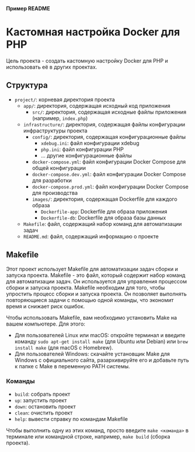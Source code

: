 **Пример README**

# Кастомная настройка Docker для PHP

Цель проекта - создать кастомную настройку Docker для PHP и использовать её в других проектах.

## Структура

* `project/`: корневая директория проекта
	* `app/`: директория, содержащая исходный код приложения
		+ `src/`: директория, содержащая исходные файлы приложения (например, `index.php`)
	* `infrastructure/`: директория, содержащая файлы конфигурации инфраструктуры проекта
		+ `config/`: директория, содержащая конфигурационные файлы
			+ `xdebug.ini`: файл конфигурации xdebug
			+ `php.ini`: файл конфигурации PHP
			+ ... другие конфигурационные файлы
		+ `docker-compose.yml`: файл конфигурации Docker Compose для общей конфигурации
		+ `docker-compose.dev.yml`: файл конфигурации Docker Compose для разработки
		+ `docker-compose.prod.yml`: файл конфигурации Docker Compose для производства
		+ `images/`: директория, содержащая Dockerfile для каждого образа
			+ `Dockerfile-app`: Dockerfile для образа приложения
			+ `Dockerfile-db`: Dockerfile для образа базы данных
	* `Makefile`: файл, содержащий набор команд для автоматизации задач
	* `README.md`: файл, содержащий информацию о проекте


## Makefile
Этот проект использует Makefile для автоматизации задач сборки и запуска проекта. Makefile - это файл, который содержит набор команд для автоматизации задач. Он используется для управления процессом сборки и запуска проекта. Makefile необходим для того, чтобы упростить процесс сборки и запуска проекта. Он позволяет выполнять повторяющиеся задачи с помощью одной команды, что экономит время и снижает риск ошибок.

Чтобы использовать Makefile, вам необходимо установить Make на вашем компьютере. Для этого:

* Для пользователей Linux или macOS: откройте терминал и введите команду `sudo apt-get install make` (для Ubuntu или Debian) или `brew install make` (для macOS с Homebrew).
* Для пользователей Windows: скачайте установщик Make для Windows с официального сайта, разархивируйте его и добавьте путь к папке с Make в переменную PATH системы.

### Команды
* `build`: собрать проект
* `up`: запустить проект
* `down`: остановить проект
* `clean`: очистить проект
* `help`: вывести справку по командам Makefile

Чтобы выполнить одну из этих команд, просто введите `make <команда>` в терминале или командной строке, например, `make build` (сборка проекта).
